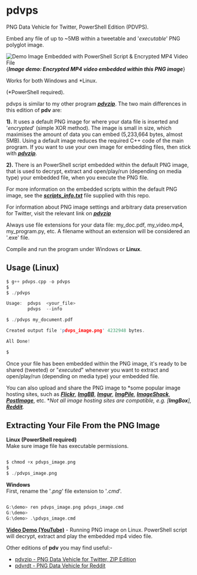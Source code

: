 # pdvps

PNG Data Vehicle for Twitter, PowerShell Edition (PDVPS).

Embed any file of up to ~5MB within a tweetable and '*executable*' PNG polyglot image.

![Demo Image Embedded with PowerShell Script & Encrypted MP4 Video File](https://github.com/CleasbyCode/pdvps/blob/main/Demo_Image/rick.png)
{***Image demo:  Encrypted MP4 video embedded within this PNG image***}

Works for both Windows and *Linux. 

(*PowerShell required).

pdvps is similar to my other program [***pdvzip***](https://github.com/CleasbyCode/pdvzip). The two main differences in this edition of **pdv** are: 

**1).** It uses a default PNG image for where your data file is inserted and '*encrypted*' (simple XOR method). The image is small in size, which maximises the amount of data you can embed (5,233,664 bytes, almost 5MB). Using a default image reduces the required C++ code of the main program. If you want to use your own image for embedding files, then stick with [***pdvzip***](https://github.com/CleasbyCode/pdvzip).

**2).** There is an PowerShell script embedded within the default PNG image, that is used to decrypt, extract and open/play/run (depending on media type) your embedded file, when you execute the PNG file.

For more information on the embedded scripts within the default PNG image, see the [***scripts_info.txt***](https://github.com/CleasbyCode/pdvps/blob/main/scripts_info.txt) file supplied with this repo.

For information about PNG image settings and arbitrary data preservation for Twitter, visit the relevant link on [***pdvzip***](https://github.com/CleasbyCode/pdvzip#png-image-requirements-for-arbitrary-data-preservation)

Always use file extensions for your data file: my_doc.pdf, my_video.mp4, my_program.py, etc. A filename without an extension will be considered an '.exe' file.

Compile and run the program under Windows or **Linux**.

## Usage (Linux)

```c
$ g++ pdvps.cpp -o pdvps
$
$ ./pdvps

Usage:  pdvps  <your_file>
        pdvps  --info

$ ./pdvps my_document.pdf

Created output file 'pdvps_image.png' 4232948 bytes.

All Done!

$
```

Once your file has been embedded within the PNG image, it's ready to be shared (tweeted) or "*executed*" whenever you want to extract and open/play/run (depending on media type) your embedded file.

You can also upload and share the PNG image to *some popular image hosting sites, such as [***Flickr***](https://www.flickr.com/), [***ImgBB***](https://imgbb.com/), [***Imgur***](https://imgur.com/a/zF40QMX), [***ImgPile***](https://imgpile.com/), [***ImageShack***](https://imageshack.com/), [***PostImage***](https://postimg.cc/xcCcvpLJ), etc. **Not all image hosting sites are compatible, e.g. [***ImgBox***], [***Reddit***](https://github.com/CleasbyCode/pdvrdt).*

## Extracting Your File From the PNG Image
**Linux (PowerShell required)**    
Make sure image file has executable permissions.
```c

$ chmod +x pdvps_image.png
$
$ ./pdvps_image.png 

```  
**Windows**   
First, rename the '*.png*' file extension to '*.cmd*'.
```c

G:\demo> ren pdvps_image.png pdvps_image.cmd
G:\demo>
G:\demo> .\pdvps_image.cmd

```

[**Video Demo (YouTube)**](https://www.youtube.com/watch_popup?v=FCleYo9vJas) - Running PNG image on Linux. PowerShell script will decrypt, extract and play the embedded mp4 video file.  

Other editions of **pdv** you may find useful:-  

* [pdvzip - PNG Data Vehicle for Twitter, ZIP Edition](https://github.com/CleasbyCode/pdvzip)  
* [pdvrdt - PNG Data Vehicle for Reddit](https://github.com/CleasbyCode/pdvrdt)  

##

